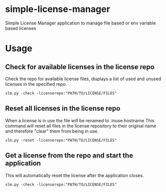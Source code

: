 # simple-license-manager
 Simple License Manager application to manage file based or env variable based licenses


# Usage


## Check for available licenses in the license repo
Check the repo for available license files, displays a list of used and unused licenses in the specified repo.

    slm.py -check -licenserepo:"PATH/TO/LICENSE/FILES"

## Reset all licenses in the license repo
When a license is in use the file will be renamed to .inuse.hostname
This command will reset all files in the license repository to their original name and therefore "clear" them from being in use.

    slm.py -reset -licenserepo:"PATH/TO/LICENSE/FILES"

## Get a license from the repo and start the application
This will automatically reset the license after the application closes.

    slm.py -check -licenserepo:"PATH/TO/LICENSE/FILES"

